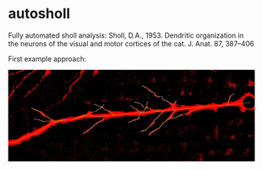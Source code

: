 # autosholl

Fully automated sholl analysis:
Sholl, D.A., 1953. Dendritic organization in the neurons of the visual and motor cortices of the cat. J. Anat. 87, 387–406

First example approach:

![alt text](https://github.com/mrheinnecker/autosholl/blob/main/autosholl_test.jpeg?raw=true)